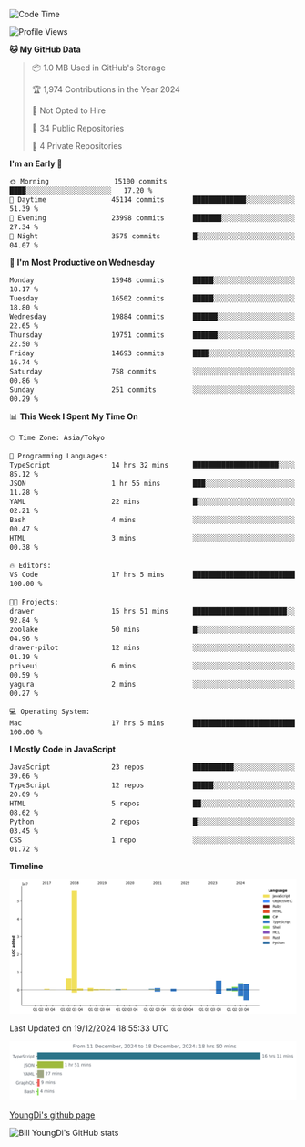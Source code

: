 <!--START_SECTION:waka-->
![Code Time](http://img.shields.io/badge/Code%20Time-1%2C120%20hrs%2037%20mins-blue)

![Profile Views](http://img.shields.io/badge/Profile%20Views-0-blue)

**🐱 My GitHub Data** 

> 📦 1.0 MB Used in GitHub's Storage 
 > 
> 🏆 1,974 Contributions in the Year 2024
 > 
> 🚫 Not Opted to Hire
 > 
> 📜 34 Public Repositories 
 > 
> 🔑 4 Private Repositories 
 > 
**I'm an Early 🐤** 

```text
🌞 Morning                15100 commits       ████░░░░░░░░░░░░░░░░░░░░░   17.20 % 
🌆 Daytime                45114 commits       █████████████░░░░░░░░░░░░   51.39 % 
🌃 Evening                23998 commits       ███████░░░░░░░░░░░░░░░░░░   27.34 % 
🌙 Night                  3575 commits        █░░░░░░░░░░░░░░░░░░░░░░░░   04.07 % 
```
📅 **I'm Most Productive on Wednesday** 

```text
Monday                   15948 commits       █████░░░░░░░░░░░░░░░░░░░░   18.17 % 
Tuesday                  16502 commits       █████░░░░░░░░░░░░░░░░░░░░   18.80 % 
Wednesday                19884 commits       ██████░░░░░░░░░░░░░░░░░░░   22.65 % 
Thursday                 19751 commits       ██████░░░░░░░░░░░░░░░░░░░   22.50 % 
Friday                   14693 commits       ████░░░░░░░░░░░░░░░░░░░░░   16.74 % 
Saturday                 758 commits         ░░░░░░░░░░░░░░░░░░░░░░░░░   00.86 % 
Sunday                   251 commits         ░░░░░░░░░░░░░░░░░░░░░░░░░   00.29 % 
```


📊 **This Week I Spent My Time On** 

```text
🕑︎ Time Zone: Asia/Tokyo

💬 Programming Languages: 
TypeScript               14 hrs 32 mins      █████████████████████░░░░   85.12 % 
JSON                     1 hr 55 mins        ███░░░░░░░░░░░░░░░░░░░░░░   11.28 % 
YAML                     22 mins             █░░░░░░░░░░░░░░░░░░░░░░░░   02.21 % 
Bash                     4 mins              ░░░░░░░░░░░░░░░░░░░░░░░░░   00.47 % 
HTML                     3 mins              ░░░░░░░░░░░░░░░░░░░░░░░░░   00.38 % 

🔥 Editors: 
VS Code                  17 hrs 5 mins       █████████████████████████   100.00 % 

🐱‍💻 Projects: 
drawer                   15 hrs 51 mins      ███████████████████████░░   92.84 % 
zoolake                  50 mins             █░░░░░░░░░░░░░░░░░░░░░░░░   04.96 % 
drawer-pilot             12 mins             ░░░░░░░░░░░░░░░░░░░░░░░░░   01.19 % 
priveui                  6 mins              ░░░░░░░░░░░░░░░░░░░░░░░░░   00.59 % 
yagura                   2 mins              ░░░░░░░░░░░░░░░░░░░░░░░░░   00.27 % 

💻 Operating System: 
Mac                      17 hrs 5 mins       █████████████████████████   100.00 % 
```

**I Mostly Code in JavaScript** 

```text
JavaScript               23 repos            ██████████░░░░░░░░░░░░░░░   39.66 % 
TypeScript               12 repos            █████░░░░░░░░░░░░░░░░░░░░   20.69 % 
HTML                     5 repos             ██░░░░░░░░░░░░░░░░░░░░░░░   08.62 % 
Python                   2 repos             █░░░░░░░░░░░░░░░░░░░░░░░░   03.45 % 
CSS                      1 repo              ░░░░░░░░░░░░░░░░░░░░░░░░░   01.72 % 
```



**Timeline**

![Lines of Code chart](https://raw.githubusercontent.com/Youngdi/Youngdi/master/assets/bar_graph.png)


 Last Updated on 19/12/2024 18:55:33 UTC
<!--END_SECTION:waka-->

![wakatime](./images/stat.svg)

[YoungDi's github page](https://youngdi.github.io)

![Bill YoungDi's GitHub stats](https://github-readme-stats.vercel.app/api?username=youngdi&count_private=true&show_icons=true)
